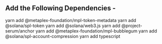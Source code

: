 
## Add the Following Dependencies - 

yarn add @metaplex-foundation/mpl-token-metadata
yarn add @solana/spl-token
yarn add @solana/web3.js
yarn add @project-serum/anchor
yarn add @metaplex-foundation/mpl-bubblegum
yarn add @solana/spl-account-compression
yarn add typescript

